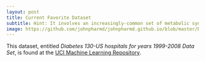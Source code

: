 ```yaml
---
layout: post
title: Current Favorite Dataset
subtitle: Hint: It involves an increasingly-common set of metabolic syndromes
image: https://github.com/johnpharmd/johnpharmd.github.io/blob/master/DM_dataset_pandas_df_shape.PNG
---
```


This dataset, entitled *Diabetes 130-US hospitals for years 1999-2008 Data Set*, is found at the [UCI Machine Learning Repository](https://archive.ics.uci.edu/ml/datasets/diabetes+130-us+hospitals+for+years+1999-2008).
